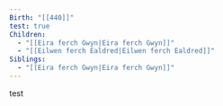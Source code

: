 ```yaml
---
Birth: "[[440]]"
test: true
Children:
  - "[[Eira ferch Gwyn|Eira ferch Gwyn]]"
  - "[[Eilwen ferch Ealdred|Eilwen ferch Ealdred]]"
Siblings:
  - "[[Eira ferch Gwyn|Eira ferch Gwyn]]"
---
```


<div style="width:100%; height:700px;" id="tree">test</div>


<script>
	  let family = new FamilyTree(document.getElementById("tree"), {
            nodeBinding: {
                field_0: "name"
            },
            nodes: [
                { id: 1, pids: [2], name: "Amber McKenzie", gender: "female" },
                { id: 2, pids: [1], name: "Ava Field", gender: "male" },
                { id: 3, mid: 1, fid: 2, name: "Peter Stevens", gender: "male" }  
            ]
        });
</script>
